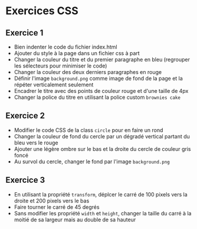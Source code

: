 # Exercices CSS

## Exercice 1
- Bien indenter le code du fichier index.html
- Ajouter du style à la page dans un fichier css à part
- Changer la couleur du titre et du premier paragraphe en bleu (regrouper les sélecteurs pour minimiser le code)
- Changer la couleur des deux derniers paragraphes en rouge
- Définir l'image `background.png` comme image de fond de la page et la répéter verticalement seulement
- Encadrer le titre avec des points de couleur rouge et d'une taille de 4px
- Changer la police du titre en utilisant la police custom `brownies cake`

## Exercice 2
- Modifier le code CSS de la class `circle` pour en faire un rond
- Changer la couleur de fond du cercle par un dégradé vertical partant du bleu vers le rouge
- Ajouter une légère ombre sur le bas et la droite du cercle de couleur gris foncé
- Au survol du cercle, changer le fond par l'image `background.png`

## Exercice 3
- En utilisant la propriété `transform`, déplcer le carré de 100 pixels vers la droite et 200 pixels vers le bas
- Faire tourner le carré de 45 degrés
- Sans modifier les propriété `width` et `height`, changer la taille du carré à la moitié de sa largeur mais au double de sa hauteur
